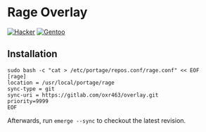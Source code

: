 # Rage <OxR463> Overlay

[![Hacker][hacker-badge]][hacker-url]
[![Gentoo][gentoo-badge]][gentoo-url]

## Installation

    sudo bash -c "cat > /etc/portage/repos.conf/rage.conf" << EOF
    [rage]
    location = /usr/local/portage/rage
    sync-type = git
    sync-uri = https://gitlab.com/oxr463/overlay.git
    priority=9999
    EOF

Afterwards, run `emerge --sync` to checkout the latest revision.

[gentoo-url]: https://www.gentoo.org
[gentoo-badge]: https://www.gentoo.org/assets/img/badges/gentoo-badge2.png
[hacker-url]: http://www.catb.org/hacker-emblem
[hacker-badge]: http://www.catb.org/hacker-emblem/hacker.png
